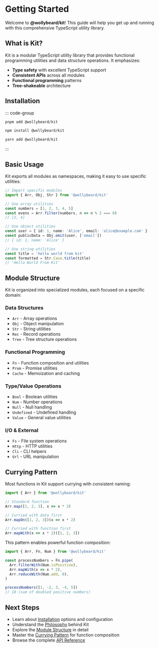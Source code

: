 # Getting Started

Welcome to **@wollybeard/kit**! This guide will help you get up and running with this comprehensive TypeScript utility library.

## What is Kit?

Kit is a modular TypeScript utility library that provides functional programming utilities and data structure operations. It emphasizes:

- **Type safety** with excellent TypeScript support
- **Consistent APIs** across all modules
- **Functional programming** patterns
- **Tree-shakeable** architecture

## Installation

::: code-group

```bash [pnpm]
pnpm add @wollybeard/kit
```

```bash [npm]
npm install @wollybeard/kit
```

```bash [yarn]
yarn add @wollybeard/kit
```

:::

## Basic Usage

Kit exports all modules as namespaces, making it easy to use specific utilities:

```typescript
// Import specific modules
import { Arr, Obj, Str } from '@wollybeard/kit'

// Use array utilities
const numbers = [1, 2, 3, 4, 5]
const evens = Arr.filter(numbers, n => n % 2 === 0)
// [2, 4]

// Use object utilities
const user = { id: 1, name: 'Alice', email: 'alice@example.com' }
const publicData = Obj.omit(user, ['email'])
// { id: 1, name: 'Alice' }

// Use string utilities
const title = 'hello world from kit'
const formatted = Str.Case.title(title)
// 'Hello World From Kit'
```

## Module Structure

Kit is organized into specialized modules, each focused on a specific domain:

### Data Structures

- `Arr` - Array operations
- `Obj` - Object manipulation
- `Str` - String utilities
- `Rec` - Record operations
- `Tree` - Tree structure operations

### Functional Programming

- `Fn` - Function composition and utilities
- `Prom` - Promise utilities
- `Cache` - Memoization and caching

### Type/Value Operations

- `Bool` - Boolean utilities
- `Num` - Number operations
- `Null` - Null handling
- `Undefined` - Undefined handling
- `Value` - General value utilities

### I/O & External

- `Fs` - File system operations
- `Http` - HTTP utilities
- `Cli` - CLI helpers
- `Url` - URL manipulation

## Currying Pattern

Most functions in Kit support currying with consistent naming:

```typescript
import { Arr } from '@wollybeard/kit'

// Standard function
Arr.map([1, 2, 3], x => x * 2)

// Curried with data first
Arr.mapOn([1, 2, 3])(x => x * 2)

// Curried with function first
Arr.mapWith(x => x * 2)([1, 2, 3])
```

This pattern enables powerful function composition:

```typescript
import { Arr, Fn, Num } from '@wollybeard/kit'

const processNumbers = Fn.pipe(
  Arr.filterWith(Num.isPositive),
  Arr.mapWith(x => x * 2),
  Arr.reduceWith(Num.add, 0),
)

processNumbers([1, -2, 3, -4, 5])
// 18 (sum of doubled positive numbers)
```

## Next Steps

- Learn about [Installation](./installation) options and configuration
- Understand the [Philosophy](./philosophy) behind Kit
- Explore the [Module Structure](./module-structure) in detail
- Master the [Currying Pattern](./currying) for function composition
- Browse the complete [API Reference](/api/)
